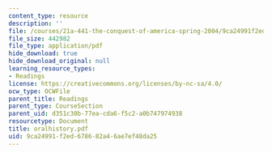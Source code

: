 ```yaml
---
content_type: resource
description: ''
file: /courses/21a-441-the-conquest-of-america-spring-2004/9ca24991f2ed678682a46ae7ef48da25_oralhistory.pdf
file_size: 442982
file_type: application/pdf
hide_download: true
hide_download_original: null
learning_resource_types:
- Readings
license: https://creativecommons.org/licenses/by-nc-sa/4.0/
ocw_type: OCWFile
parent_title: Readings
parent_type: CourseSection
parent_uid: d351c30b-77ea-cda6-f5c2-a0b747974938
resourcetype: Document
title: oralhistory.pdf
uid: 9ca24991-f2ed-6786-82a4-6ae7ef48da25
---
```

